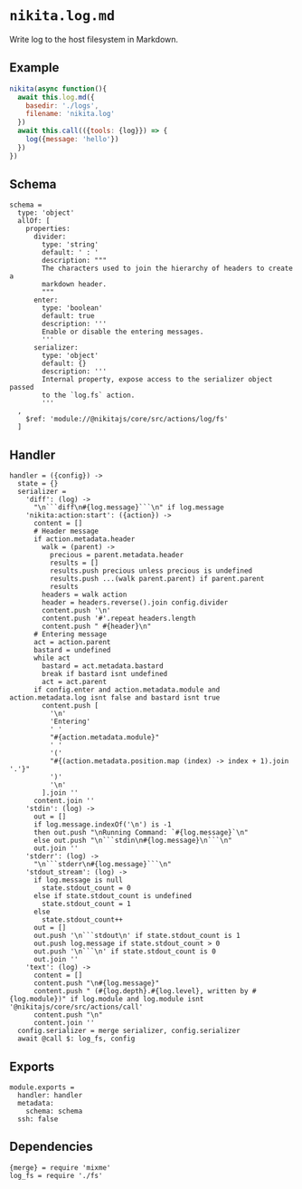 
# `nikita.log.md`

Write log to the host filesystem in Markdown.

## Example

```js
nikita(async function(){
  await this.log.md({
    basedir: './logs',
    filename: 'nikita.log'
  })
  await this.call(({tools: {log}}) => {
    log({message: 'hello'})
  })
})
```

## Schema

    schema =
      type: 'object'
      allOf: [
        properties:
          divider:
            type: 'string'
            default: ' : '
            description: """
            The characters used to join the hierarchy of headers to create a
            markdown header.
            """
          enter:
            type: 'boolean'
            default: true
            description: '''
            Enable or disable the entering messages.
            '''
          serializer:
            type: 'object'
            default: {}
            description: '''
            Internal property, expose access to the serializer object passed
            to the `log.fs` action.
            '''
      ,
        $ref: 'module://@nikitajs/core/src/actions/log/fs'
      ]

## Handler

    handler = ({config}) ->
      state = {}
      serializer =
        'diff': (log) ->
          "\n```diff\n#{log.message}```\n" if log.message
        'nikita:action:start': ({action}) ->
          content = []
          # Header message
          if action.metadata.header
            walk = (parent) ->
              precious = parent.metadata.header
              results = []
              results.push precious unless precious is undefined
              results.push ...(walk parent.parent) if parent.parent
              results
            headers = walk action
            header = headers.reverse().join config.divider
            content.push '\n'
            content.push '#'.repeat headers.length
            content.push " #{header}\n"
          # Entering message
          act = action.parent
          bastard = undefined
          while act
            bastard = act.metadata.bastard
            break if bastard isnt undefined
            act = act.parent
          if config.enter and action.metadata.module and action.metadata.log isnt false and bastard isnt true
            content.push [
              '\n'
              'Entering'
              ' '
              "#{action.metadata.module}"
              ' '
              '('
              "#{(action.metadata.position.map (index) -> index + 1).join '.'}"
              ')'
              '\n'
            ].join ''
          content.join ''
        'stdin': (log) ->
          out = []
          if log.message.indexOf('\n') is -1
          then out.push "\nRunning Command: `#{log.message}`\n"
          else out.push "\n```stdin\n#{log.message}\n```\n"
          out.join ''
        'stderr': (log) ->
          "\n```stderr\n#{log.message}```\n"
        'stdout_stream': (log) ->
          if log.message is null
            state.stdout_count = 0
          else if state.stdout_count is undefined
            state.stdout_count = 1
          else
            state.stdout_count++
          out = []
          out.push '\n```stdout\n' if state.stdout_count is 1
          out.push log.message if state.stdout_count > 0
          out.push '\n```\n' if state.stdout_count is 0
          out.join ''
        'text': (log) ->
          content = []
          content.push "\n#{log.message}"
          content.push " (#{log.depth}.#{log.level}, written by #{log.module})" if log.module and log.module isnt '@nikitajs/core/src/actions/call'
          content.push "\n"
          content.join ''
      config.serializer = merge serializer, config.serializer
      await @call $: log_fs, config

## Exports

    module.exports =
      handler: handler
      metadata:
        schema: schema
      ssh: false

## Dependencies

    {merge} = require 'mixme'
    log_fs = require './fs'
